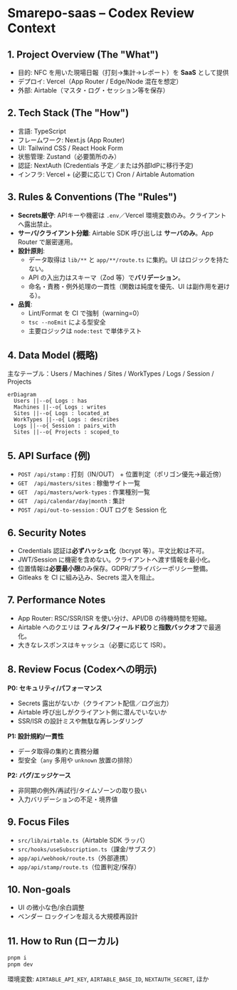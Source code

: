 # Smarepo-saas – Codex Review Context

## 1. Project Overview (The "What")
- 目的: NFC を用いた現場日報（打刻→集計→レポート）を **SaaS** として提供
- デプロイ: Vercel（App Router / Edge/Node 混在を想定）
- 外部: Airtable（マスタ・ログ・セッション等を保存）

## 2. Tech Stack (The "How")
- 言語: TypeScript
- フレームワーク: Next.js (App Router)
- UI: Tailwind CSS / React Hook Form
- 状態管理: Zustand（必要箇所のみ）
- 認証: NextAuth (Credentials 予定／または外部IdPに移行予定)
- インフラ: Vercel + (必要に応じて) Cron / Airtable Automation

## 3. Rules & Conventions (The "Rules")
- **Secrets厳守**: APIキーや機密は `.env`／Vercel 環境変数のみ。クライアントへ露出禁止。
- **サーバ/クライアント分離**: Airtable SDK 呼び出しは **サーバのみ**。App Router で厳密運用。
- **設計原則**:
  - データ取得は `lib/**` と `app/**/route.ts` に集約。UI はロジックを持たない。
  - API の入出力はスキーマ（Zod 等）で**バリデーション**。
  - 命名・責務・例外処理の一貫性（関数は純度を優先、UI は副作用を避ける）。
- **品質**:
  - Lint/Format を CI で強制（warning=0）
  - `tsc --noEmit` による型安全
  - 主要ロジックは `node:test` で単体テスト

## 4. Data Model (概略)
主なテーブル：Users / Machines / Sites / WorkTypes / Logs / Session / Projects

```mermaid
erDiagram
  Users ||--o{ Logs : has
  Machines ||--o{ Logs : writes
  Sites ||--o{ Logs : located_at
  WorkTypes ||--o{ Logs : describes
  Logs ||--o{ Session : pairs_with
  Sites ||--o{ Projects : scoped_to
```

## 5. API Surface (例)
- `POST /api/stamp` : 打刻（IN/OUT） + 位置判定（ポリゴン優先→最近傍）
- `GET  /api/masters/sites` : 稼働サイト一覧
- `GET  /api/masters/work-types` : 作業種別一覧
- `GET  /api/calendar/day|month` : 集計
- `POST /api/out-to-session` : OUT ログを Session 化

## 6. Security Notes
- Credentials 認証は**必ずハッシュ化**（bcrypt 等）。平文比較は不可。
- JWT/Session に機密を含めない。クライアントへ渡す情報を最小化。
- 位置情報は**必要最小限**のみ保存。GDPR/プライバシーポリシー整備。
- Gitleaks を CI に組み込み、Secrets 混入を阻止。

## 7. Performance Notes
- App Router: RSC/SSR/ISR を使い分け、API/DB の待機時間を短縮。
- Airtable へのクエリは **フィルタ/フィールド絞り**と**指数バックオフ**で最適化。
- 大きなレスポンスはキャッシュ（必要に応じて ISR）。

## 8. Review Focus (Codexへの明示)
**P0: セキュリティ/パフォーマンス**  
- Secrets 露出がないか（クライアント配信／ログ出力）  
- Airtable 呼び出しがクライアント側に潜んでいないか  
- SSR/ISR の設計ミスや無駄な再レンダリング  

**P1: 設計規約/一貫性**  
- データ取得の集約と責務分離  
- 型安全（`any` 多用や `unknown` 放置の排除）  

**P2: バグ/エッジケース**  
- 非同期の例外/再試行/タイムゾーンの取り扱い  
- 入力バリデーションの不足・境界値

## 9. Focus Files
- `src/lib/airtable.ts`（Airtable SDK ラッパ）
- `src/hooks/useSubscription.ts`（課金/サブスク）
- `app/api/webhook/route.ts`（外部連携）
- `app/api/stamp/route.ts`（位置判定/保存）

## 10. Non-goals
- UI の微小な色/余白調整
- ベンダー ロックインを超える大規模再設計

## 11. How to Run (ローカル)
```bash
pnpm i
pnpm dev
```
環境変数: `AIRTABLE_API_KEY`, `AIRTABLE_BASE_ID`, `NEXTAUTH_SECRET`, ほか
